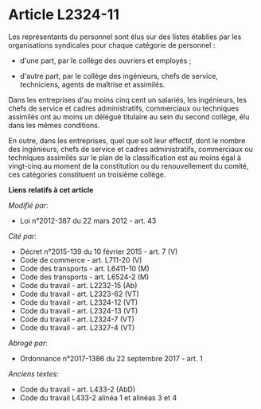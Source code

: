 # Article L2324-11

Les représentants du personnel sont élus sur des listes établies par les organisations syndicales pour chaque catégorie de
personnel :

- d'une part, par le collège des ouvriers et employés ;

- d'autre part, par le collège des ingénieurs, chefs de service, techniciens, agents de maîtrise et assimilés.

Dans les entreprises d'au moins cinq cent un salariés, les ingénieurs, les chefs de service et cadres administratifs,
commerciaux ou techniques assimilés ont au moins un délégué titulaire au sein du second collège, élu dans les mêmes
conditions.

En outre, dans les entreprises, quel que soit leur effectif, dont le nombre des ingénieurs, chefs de service et cadres
administratifs, commerciaux ou techniques assimilés sur le plan de la classification est au moins égal à vingt-cinq au moment
de la constitution ou du renouvellement du comité, ces catégories constituent un troisième collège.

**Liens relatifs à cet article**

_Modifié par_:

  - Loi n°2012-387 du 22 mars 2012 - art. 43

_Cité par_:

  - Décret n°2015-139 du 10 février 2015 - art. 7 (V)
  - Code de commerce - art. L711-20 (V)
  - Code des transports - art. L6411-10 (M)
  - Code des transports - art. L6524-2 (M)
  - Code du travail - art. L2232-15 (Ab)
  - Code du travail - art. L2323-62 (VT)
  - Code du travail - art. L2324-12 (VT)
  - Code du travail - art. L2324-13 (VT)
  - Code du travail - art. L2324-7 (VT)
  - Code du travail - art. L2327-4 (VT)

_Abrogé par_:

  - Ordonnance n°2017-1386 du 22 septembre 2017 - art. 1

_Anciens textes_:

  - Code du travail - art. L433-2 (AbD)
  - Code du travail L433-2 alinéa 1 et alinéas 3 et 4
